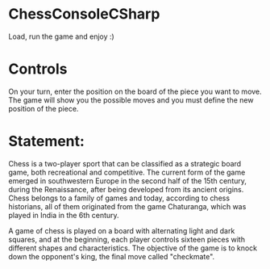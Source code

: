 # ChessConsoleCSharp

Load, run the game and enjoy :)

# Controls

On your turn, enter the position on the board of the piece you want to move. The game will show you the possible moves and you must define the new position of the piece.

# Statement:

Chess is a two-player sport that can be classified as a strategic board game, both recreational and competitive. The current form of the game emerged in southwestern Europe in the second half of the 15th century, during the Renaissance, after being developed from its ancient origins. Chess belongs to a family of games and today, according to chess historians, all of them originated from the game Chaturanga, which was played in India in the 6th century.

A game of chess is played on a board with alternating light and dark squares, and at the beginning, each player controls sixteen pieces with different shapes and characteristics. The objective of the game is to knock down the opponent's king, the final move called "checkmate".

